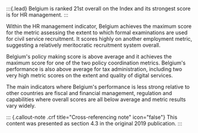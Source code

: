 :::{.lead}
Belgium is ranked 21st overall on the Index and its strongest score is for HR
management.
:::

Within the HR management indicator, Belgium achieves the maximum score for
the metric assessing the extent to which formal examinations are used for
civil service recruitment. It scores highly on another employment metric,
suggesting a relatively meritocratic recruitment system overall.

Belgium's policy making score is above average and it achieves the maximum
score for one of the two policy coordination metrics. Belgium's performance is
also above average for tax administration, including two very high metric
scores on the extent and quality of digital services.

The main indicators where Belgium's performance is less strong relative to
other countries are fiscal and financial management, regulation and
capabilities where overall scores are all below average and metric results
vary widely.

::: {.callout-note .crf title="Cross-referencing note" icon="false"}
This content was presented as section 4.3 in the original 2019 publication.
:::
